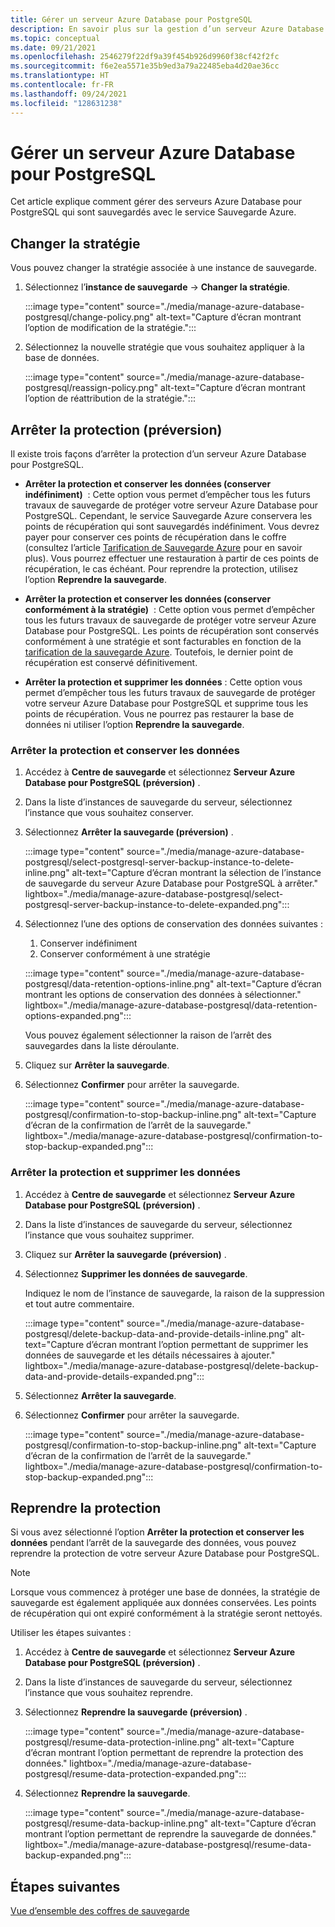 ```yaml
---
title: Gérer un serveur Azure Database pour PostgreSQL
description: En savoir plus sur la gestion d’un serveur Azure Database pour PostgreSQL.
ms.topic: conceptual
ms.date: 09/21/2021
ms.openlocfilehash: 2546279f22df9a39f454b926d9960f38cf42f2fc
ms.sourcegitcommit: f6e2ea5571e35b9ed3a79a22485eba4d20ae36cc
ms.translationtype: HT
ms.contentlocale: fr-FR
ms.lasthandoff: 09/24/2021
ms.locfileid: "128631238"
---
```

# <a name="manage-azure-database-for-postgresql-server"></a>Gérer un serveur Azure Database pour PostgreSQL

Cet article explique comment gérer des serveurs Azure Database pour PostgreSQL qui sont sauvegardés avec le service Sauvegarde Azure.

## <a name="change-policy"></a>Changer la stratégie

Vous pouvez changer la stratégie associée à une instance de sauvegarde.

1. Sélectionnez l’**instance de sauvegarde** -> **Changer la stratégie**.


   :::image type="content" source="./media/manage-azure-database-postgresql/change-policy.png" alt-text="Capture d’écran montrant l’option de modification de la stratégie.":::
   
1. Sélectionnez la nouvelle stratégie que vous souhaitez appliquer à la base de données.

   :::image type="content" source="./media/manage-azure-database-postgresql/reassign-policy.png" alt-text="Capture d’écran montrant l’option de réattribution de la stratégie.":::

## <a name="stop-protection-preview"></a>Arrêter la protection (préversion)

Il existe trois façons d’arrêter la protection d’un serveur Azure Database pour PostgreSQL.

- **Arrêter la protection et conserver les données (conserver indéfiniment)**  : Cette option vous permet d’empêcher tous les futurs travaux de sauvegarde de protéger votre serveur Azure Database pour PostgreSQL. Cependant, le service Sauvegarde Azure conservera les points de récupération qui sont sauvegardés indéfiniment. Vous devrez payer pour conserver ces points de récupération dans le coffre (consultez l’article [Tarification de Sauvegarde Azure](https://azure.microsoft.com/pricing/details/backup/) pour en savoir plus). Vous pourrez effectuer une restauration à partir de ces points de récupération, le cas échéant. Pour reprendre la protection, utilisez l’option **Reprendre la sauvegarde**.

- **Arrêter la protection et conserver les données (conserver conformément à la stratégie)**  : Cette option vous permet d’empêcher tous les futurs travaux de sauvegarde de protéger votre serveur Azure Database pour PostgreSQL. Les points de récupération sont conservés conformément à une stratégie et sont facturables en fonction de la [tarification de la sauvegarde Azure](https://azure.microsoft.com/pricing/details/backup/). Toutefois, le dernier point de récupération est conservé définitivement.

- **Arrêter la protection et supprimer les données** : Cette option vous permet d’empêcher tous les futurs travaux de sauvegarde de protéger votre serveur Azure Database pour PostgreSQL et supprime tous les points de récupération. Vous ne pourrez pas restaurer la base de données ni utiliser l’option **Reprendre la sauvegarde**.

### <a name="stop-protection-and-retain-data"></a>Arrêter la protection et conserver les données

1. Accédez à **Centre de sauvegarde** et sélectionnez **Serveur Azure Database pour PostgreSQL (préversion)** .

1. Dans la liste d’instances de sauvegarde du serveur, sélectionnez l’instance que vous souhaitez conserver.

1. Sélectionnez **Arrêter la sauvegarde (préversion)** .

   :::image type="content" source="./media/manage-azure-database-postgresql/select-postgresql-server-backup-instance-to-delete-inline.png" alt-text="Capture d’écran montrant la sélection de l’instance de sauvegarde du serveur Azure Database pour PostgreSQL à arrêter." lightbox="./media/manage-azure-database-postgresql/select-postgresql-server-backup-instance-to-delete-expanded.png":::

1. Sélectionnez l’une des options de conservation des données suivantes :

   1. Conserver indéfiniment
   1. Conserver conformément à une stratégie
   
   :::image type="content" source="./media/manage-azure-database-postgresql/data-retention-options-inline.png" alt-text="Capture d’écran montrant les options de conservation des données à sélectionner." lightbox="./media/manage-azure-database-postgresql/data-retention-options-expanded.png":::

   Vous pouvez également sélectionner la raison de l’arrêt des sauvegardes dans la liste déroulante.

1. Cliquez sur **Arrêter la sauvegarde**.

1. Sélectionnez **Confirmer** pour arrêter la sauvegarde.

   :::image type="content" source="./media/manage-azure-database-postgresql/confirmation-to-stop-backup-inline.png" alt-text="Capture d’écran de la confirmation de l’arrêt de la sauvegarde." lightbox="./media/manage-azure-database-postgresql/confirmation-to-stop-backup-expanded.png":::

### <a name="stop-protection-and-delete-data"></a>Arrêter la protection et supprimer les données

1. Accédez à **Centre de sauvegarde** et sélectionnez **Serveur Azure Database pour PostgreSQL (préversion)** .

1.  Dans la liste d’instances de sauvegarde du serveur, sélectionnez l’instance que vous souhaitez supprimer.

1. Cliquez sur **Arrêter la sauvegarde (préversion)** .

1. Sélectionnez **Supprimer les données de sauvegarde**.

   Indiquez le nom de l’instance de sauvegarde, la raison de la suppression et tout autre commentaire.

   :::image type="content" source="./media/manage-azure-database-postgresql/delete-backup-data-and-provide-details-inline.png" alt-text="Capture d’écran montrant l’option permettant de supprimer les données de sauvegarde et les détails nécessaires à ajouter." lightbox="./media/manage-azure-database-postgresql/delete-backup-data-and-provide-details-expanded.png":::

1. Sélectionnez **Arrêter la sauvegarde**.

1. Sélectionnez **Confirmer** pour arrêter la sauvegarde.

   :::image type="content" source="./media/manage-azure-database-postgresql/confirmation-to-stop-backup-inline.png" alt-text="Capture d’écran de la confirmation de l’arrêt de la sauvegarde." lightbox="./media/manage-azure-database-postgresql/confirmation-to-stop-backup-expanded.png":::

## <a name="resume-protection"></a>Reprendre la protection

Si vous avez sélectionné l’option **Arrêter la protection et conserver les données** pendant l’arrêt de la sauvegarde des données, vous pouvez reprendre la protection de votre serveur Azure Database pour PostgreSQL.

>[!Note]
>Lorsque vous commencez à protéger une base de données, la stratégie de sauvegarde est également appliquée aux données conservées. Les points de récupération qui ont expiré conformément à la stratégie seront nettoyés.

Utiliser les étapes suivantes :

1. Accédez à **Centre de sauvegarde** et sélectionnez **Serveur Azure Database pour PostgreSQL (préversion)** .

1. Dans la liste d’instances de sauvegarde du serveur, sélectionnez l’instance que vous souhaitez reprendre.

1. Sélectionnez **Reprendre la sauvegarde (préversion)** .

   :::image type="content" source="./media/manage-azure-database-postgresql/resume-data-protection-inline.png" alt-text="Capture d’écran montrant l’option permettant de reprendre la protection des données." lightbox="./media/manage-azure-database-postgresql/resume-data-protection-expanded.png":::

1. Sélectionnez **Reprendre la sauvegarde**.

   :::image type="content" source="./media/manage-azure-database-postgresql/resume-data-backup-inline.png" alt-text="Capture d’écran montrant l’option permettant de reprendre la sauvegarde de données." lightbox="./media/manage-azure-database-postgresql/resume-data-backup-expanded.png":::

## <a name="next-steps"></a>Étapes suivantes

[Vue d’ensemble des coffres de sauvegarde](backup-vault-overview.md)
